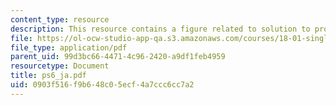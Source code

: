 ```yaml
---
content_type: resource
description: This resource contains a figure related to solution to problem set 6.
file: https://ol-ocw-studio-app-qa.s3.amazonaws.com/courses/18-01-single-variable-calculus-fall-2005/0903f516f9b648c05ecf4a7ccc6cc7a2_ps6_ja.pdf
file_type: application/pdf
parent_uid: 99d3bc66-4471-4c96-2420-a9df1feb4959
resourcetype: Document
title: ps6_ja.pdf
uid: 0903f516-f9b6-48c0-5ecf-4a7ccc6cc7a2
---
```

